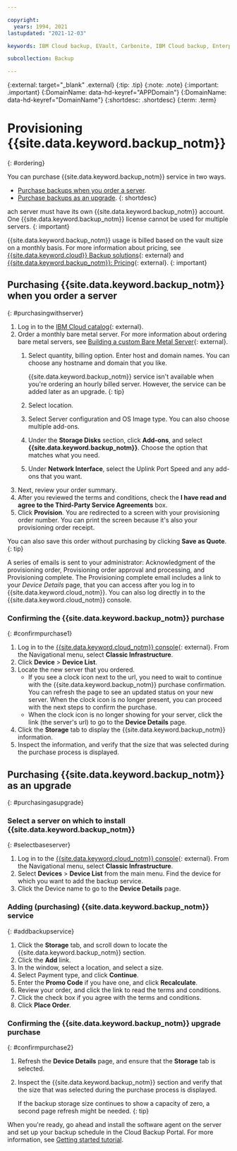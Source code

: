 ```yaml
---

copyright:
  years: 1994, 2021
lastupdated: "2021-12-03"

keywords: IBM Cloud backup, EVault, Carbonite, IBM Cloud backup, Enterprise backup, billing, pricing,

subcollection: Backup

---
```

{:external: target="_blank" .external}
{:tip: .tip}
{:note: .note}
{:important: .important}
{:DomainName: data-hd-keyref="APPDomain"}
{:DomainName: data-hd-keyref="DomainName"}
{:shortdesc: .shortdesc}
{:term: .term}

# Provisioning {{site.data.keyword.backup_notm}}
{: #ordering}

You can purchase {{site.data.keyword.backup_notm}} service in two ways.
* [Purchase backups when you order a server](#purchasingwithserver).
* [Purchase backups as an upgrade](#purchasingasupgrade).
{: shortdesc}

ach server must have its own {{site.data.keyword.backup_notm}} account. One {{site.data.keyword.backup_notm}} license cannot be used for multiple servers.
{: important}

{{site.data.keyword.backup_notm}} usage is billed based on the vault size on a monthly basis. For more information about pricing, see [{{site.data.keyword.cloud}} Backup solutions](https://www.ibm.com/cloud/backup-and-restore){: external} and [{{site.data.keyword.backup_notm}}: Pricing](https://www.ibm.com/cloud/backup/pricing){: external}.
{: important}

## Purchasing {{site.data.keyword.backup_notm}} when you order a server
{: #purchasingwithserver}

1. Log in to the [IBM Cloud catalog](https://{DomainName}/catalog){: external}.
2. Order a monthly bare metal server. For more information about ordering bare metal servers, see [Building a custom Bare Metal Server](https://{DomainName}/docs/bare-metal?topic=bare-metal-ordering-baremetal-server){: external}.
   1. Select quantity, billing option. Enter host and domain names. You can choose any hostname and domain that you like.

      {{site.data.keyword.backup_notm}} service isn't available when you're ordering an hourly billed server. However, the service can be added later as an upgrade.
      {: tip}

   2. Select location.
   3. Select Server configuration and OS Image type. You can also choose multiple add-ons.
   4. Under the **Storage Disks** section, click **Add-ons**, and select **{{site.data.keyword.backup_notm}}**. Choose the option that matches what you need.
   5. Under **Network Interface**, select the Uplink Port Speed and any add-ons that you want.
3. Next, review your order summary.
4. After you reviewed the terms and conditions, check the **I have read and agree to the Third-Party Service Agreements** box.
5. Click **Provision**. You are redirected to a screen with your provisioning order number. You can print the screen because it's also your provisioning order receipt.

You can also save this order without purchasing by clicking **Save as Quote**.
{: tip}

A series of emails is sent to your administrator: Acknowledgment of the provisioning order, Provisioning order approval and processing, and Provisioning complete. The Provisioning complete email includes a link to your *Device Details* page, that you can access after you log in to {{site.data.keyword.cloud_notm}}. You can also log directly in to the {{site.data.keyword.cloud_notm}} console.

### Confirming the {{site.data.keyword.backup_notm}} purchase
{: #confirmpurchase1}

1. Log in to the [{{site.data.keyword.cloud_notm}} console](https://{DomainName}){: external}. From the Navigational menu, select **Classic Infrastructure**.
2. Click **Device** > **Device List**.
3. Locate the new server that you ordered.
    - If you see a clock icon next to the url, you need to wait to continue with the {{site.data.keyword.backup_notm}} purchase confirmation. You can refresh the page to see an updated status on your new server. When the clock icon is no longer present, you can proceed with the next steps to confirm the purchase.
    - When the clock icon is no longer showing for your server, click the link (the server's url) to go to the **Device Details** page.
4. Click the **Storage** tab to display the {{site.data.keyword.backup_notm}} information.
5. Inspect the information, and verify that the size that was selected during the purchase process is displayed.

## Purchasing {{site.data.keyword.backup_notm}} as an upgrade
{: #purchasingasupgrade}

### Select a server on which to install {{site.data.keyword.backup_notm}}
{: #selectbaseserver}

1. Log in to the [{{site.data.keyword.cloud_notm}} console](https://{DomainName}){: external}. From the Navigational menu, select **Classic Infrastructure**.
2. Select **Devices** > **Device List** from the main menu. Find the device for which you want to add the backup service.
3. Click the Device name to go to the **Device Details** page.

### Adding (purchasing) {{site.data.keyword.backup_notm}} service
{: #addbackupservice}

1. Click the **Storage** tab, and scroll down to locate the {{site.data.keyword.backup_notm}} section.
2. Click the **Add** link.
3. In the window, select a location, and select a size.
4. Select Payment type, and click **Continue**.
5. Enter the **Promo Code** if you have one, and click **Recalculate**.
6. Review your order, and click the link to read the terms and conditions.
7. Click the check box if you agree with the terms and conditions.
8. Click **Place Order**.

### Confirming the {{site.data.keyword.backup_notm}} upgrade purchase
{: #confirmpurchase2}

1. Refresh the **Device Details** page, and ensure that the **Storage** tab is selected.
2. Inspect the {{site.data.keyword.backup_notm}} section and verify that the size that was selected during the purchase process is displayed.

   If the backup storage size continues to show a capacity of zero, a second page refresh might be needed.
   {: tip}

When you're ready, go ahead and install the software agent on the server and set up your backup schedule in the Cloud Backup Portal. For more information, see [Getting started tutorial](/docs/Backup?topic=Backup-getting-started#getting-started).
